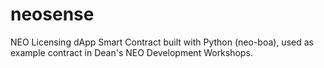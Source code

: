 # neosense
NEO Licensing dApp Smart Contract built with Python (neo-boa), used as example contract in Dean's NEO Development Workshops.
